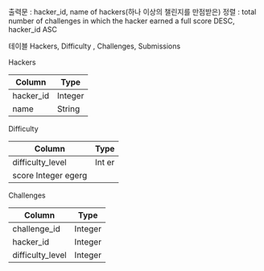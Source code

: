 출력문 : hacker_id, name of hackers(하나 이상의 챌린지를 만점받은)
정렬 : total number of challenges in which the hacker earned a full score DESC, hacker_id ASC

테이블 
Hackers, Difficulty , Challenges, Submissions

Hackers

| Column    | Type    |
| --------- | ------- |
| hacker_id | Integer |
| name      | String  |

Difficulty

| Column           | Type        |
| ---------------- | --------- |
| difficulty_level | Int   er    |
| score        Integer   egerg   |

Challenges

| Column           | Type    |
| ---------------- | ------- |
| challenge_id     | Integer |
| hacker_id        | Integer |
| difficulty_level | Integer |